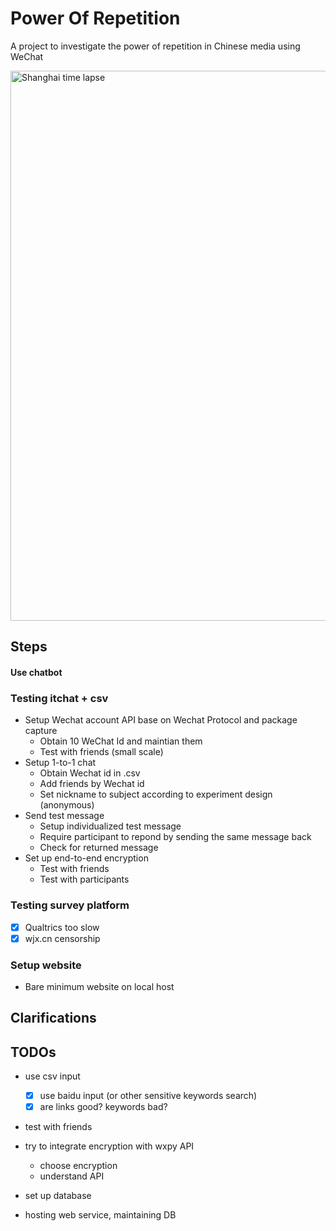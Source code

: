 #  Power Of Repetition
A project to investigate the power of repetition in Chinese media using WeChat

<img src="https://github.com/lizzij/PowerOfRepetition/raw/master/img/shanghai.gif" alt="Shanghai time lapse" width="880"/>

## Steps
#### Use chatbot

### Testing itchat + csv
* Setup Wechat account API base on Wechat Protocol and package capture
  * Obtain 10 WeChat Id and maintian them
  * Test with friends (small scale)
* Setup 1-to-1 chat
  * Obtain Wechat id in .csv
  * Add friends by Wechat id
  * Set nickname to subject according to experiment design (anonymous)
* Send test message
  * Setup individualized test message
  * Require participant to repond by sending the same message back
  * Check for returned message
* Set up end-to-end encryption
  * Test with friends
  * Test with participants

### Testing survey platform
- [X] Qualtrics too slow
- [X] wjx.cn censorship

### Setup website
* Bare minimum website on local host

Clarifications
----

TODOs
----
* use csv input
  - [X] use baidu input (or other sensitive keywords search)
  - [X] are links good? keywords bad?
* test with friends

* try to integrate encryption with wxpy API
    * choose encryption
    * understand API
* set up database
* hosting web service, maintaining DB
